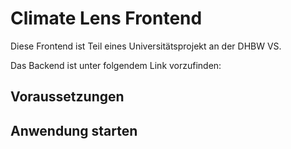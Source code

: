# Climate Lens Frontend
Diese Frontend ist Teil eines Universitätsprojekt an der DHBW VS.

Das Backend ist unter folgendem Link vorzufinden:

## Voraussetzungen



## Anwendung starten




